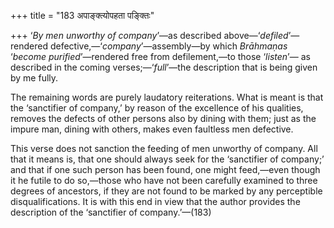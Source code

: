 +++
title = "183 अपाङ्क्त्योपहता पङ्क्तिः"

+++
‘*By men unworthy of company*’—as described above—‘*defiled*’—rendered
defective,—‘*company*’—assembly—by which *Brāhmaṇas* ‘*become
purified*’—rendered free from defilement,—to those ‘*listen*’— as
described in the coming verses;—‘*full*’—the description that is being
given by me fully.

The remaining words are purely laudatory reiterations. What is meant is
that the ‘sanctifier of company,’ by reason of the excellence of his
qualities, removes the defects of other persons also by dining with
them; just as the impure man, dining with others, makes even faultless
men defective.

This verse does not sanction the feeding of men unworthy of company. All
that it means is, that one should always seek for the ‘sanctifier of
company;’ and that if one such person has been found, one might
feed,—even though it he futile to do so,—those who have not been
carefully examined to three degrees of ancestors, if they are not found
to be marked by any perceptible disqualifications. It is with this end
in view that the author provides the description of the ‘sanctifier of
company.’—(183)


